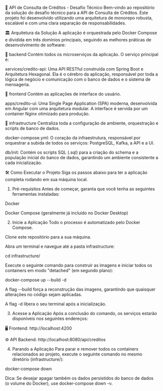 🚀 API de Consulta de Créditos - Desafio Técnico
Bem-vindo ao repositório da solução do desafio técnico para a API de Consulta de Créditos. Este projeto foi desenvolvido utilizando uma arquitetura de monorepo robusta, escalável e com uma clara separação de responsabilidades.

🏛️ Arquitetura da Solução
A aplicação é orquestrada pelo Docker Compose e dividida em três domínios principais, seguindo as melhores práticas de desenvolvimento de software:

📁 backend
Contém todos os microserviços da aplicação. O serviço principal é:

services/credito-api: Uma API RESTful construída com Spring Boot e Arquitetura Hexagonal. Ela é o cérebro da aplicação, responsável por toda a lógica de negócio e comunicação com o banco de dados e o sistema de mensageria.

📁 frontend
Contém as aplicações de interface do usuário.

apps/credito-ui: Uma Single Page Application (SPA) moderna, desenvolvida em Angular com uma arquitetura modular. A interface é servida por um container Nginx otimizado para produção.

📁 infrastructure
Centraliza toda a configuração de ambiente, orquestração e scripts de banco de dados.

docker-compose.yml: O coração da infraestrutura, responsável por orquestrar a subida de todos os serviços: PostgreSQL, Kafka, a API e a UI.

db/init: Contém os scripts SQL (.sql) para a criação do schema e a população inicial do banco de dados, garantindo um ambiente consistente a cada inicialização.

🛠️ Como Executar o Projeto
Siga os passos abaixo para ter a aplicação completa rodando em sua máquina local.

1. Pré-requisitos
   Antes de começar, garanta que você tenha as seguintes ferramentas instaladas:

Docker

Docker Compose (geralmente já incluído no Docker Desktop)

2. Inicie a Aplicação
   Todo o processo é automatizado pelo Docker Compose.

Clone este repositório para a sua máquina.

Abra um terminal e navegue até a pasta infrastructure:

cd infrastructure/

Execute o seguinte comando para construir as imagens e iniciar todos os containers em modo "detached" (em segundo plano):

docker-compose up --build -d

A flag --build força a reconstrução das imagens, garantindo que quaisquer alterações no código sejam aplicadas.

A flag -d libera o seu terminal após a inicialização.

3. Acesse a Aplicação
   Após a conclusão do comando, os serviços estarão disponíveis nos seguintes endereços:

🖥️ Frontend: http://localhost:4200

⚙️ API Backend: http://localhost:8080/api/creditos

4. Parando a Aplicação
   Para parar e remover todos os containers relacionados ao projeto, execute o seguinte comando no mesmo diretório (infrastructure/):

docker-compose down

Dica: Se desejar apagar também os dados persistidos do banco de dados (o volume do Docker), use docker-compose down -v.
